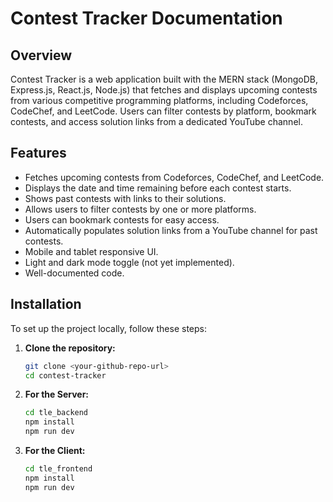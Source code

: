 # Contest Tracker Documentation

## Overview

Contest Tracker is a web application built with the MERN stack (MongoDB, Express.js, React.js, Node.js) that fetches and displays upcoming contests from various competitive programming platforms, including Codeforces, CodeChef, and LeetCode. Users can filter contests by platform, bookmark contests, and access solution links from a dedicated YouTube channel.

## Features

- Fetches upcoming contests from Codeforces, CodeChef, and LeetCode.
- Displays the date and time remaining before each contest starts.
- Shows past contests with links to their solutions.
- Allows users to filter contests by one or more platforms.
- Users can bookmark contests for easy access.
- Automatically populates solution links from a YouTube channel for past contests.
- Mobile and tablet responsive UI.
- Light and dark mode toggle (not yet implemented).
- Well-documented code.

## Installation

To set up the project locally, follow these steps:

1. **Clone the repository:**
   ```bash
   git clone <your-github-repo-url>
   cd contest-tracker

2. **For the Server:**
   ```bash
   cd tle_backend
   npm install
   npm run dev

3. **For the Client:**
   ```bash
   cd tle_frontend
   npm install
   npm run dev